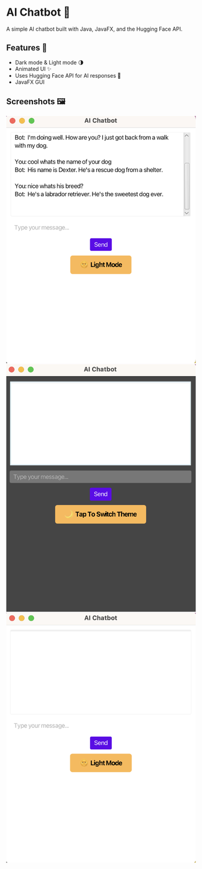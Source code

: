 
# AI Chatbot 💬

A simple AI chatbot built with Java, JavaFX, and the Hugging Face API.

## Features 🚀
- Dark mode & Light mode 🌗
- Animated UI ✨
- Uses Hugging Face API for AI responses 🤖
- JavaFX GUI

## Screenshots 🖼️
![Chatbot UI](screenshots/AIChatBot3.png)
![Light Mode](screenshots/AIChatBot1.png)
![Dark Mode](screenshots/AIChatBot2.png)

